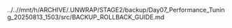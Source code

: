 ../..//mnt/h/ARCHIVE/.UNWRAP/STAGE2/backup/Day07_Performance_Tuning_20250813_1503/src/BACKUP_ROLLBACK_GUIDE.md